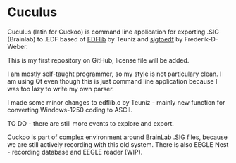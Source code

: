 # Cuculus

Cuculus (latin for Cuckoo) is command line application for exporting .SIG (Brainlab) to .EDF based of [EDFlib](https://gitlab.com/Teuniz/EDFlib) by Teuniz and [sigtoedf](https://github.com/Frederik-D-Weber/sigtoedf) by Frederik-D-Weber.

This is my first repository on GitHub, license file will be added.

I am mostly self-taught programmer, so my style is not particulary clean. I am using Qt even though this is just command line application because I was too lazy to write my own parser.

I made some minor changes to edflib.c by Teuniz - mainly new function for converting Windows-1250 coding to ASCII.

TO DO - there are still more events to explore and export.

Cuckoo is part of complex environment around BrainLab .SIG files, because we are still actively recording with this old system. There is also EEGLE Nest - recording database and EEGLE reader (WIP).

